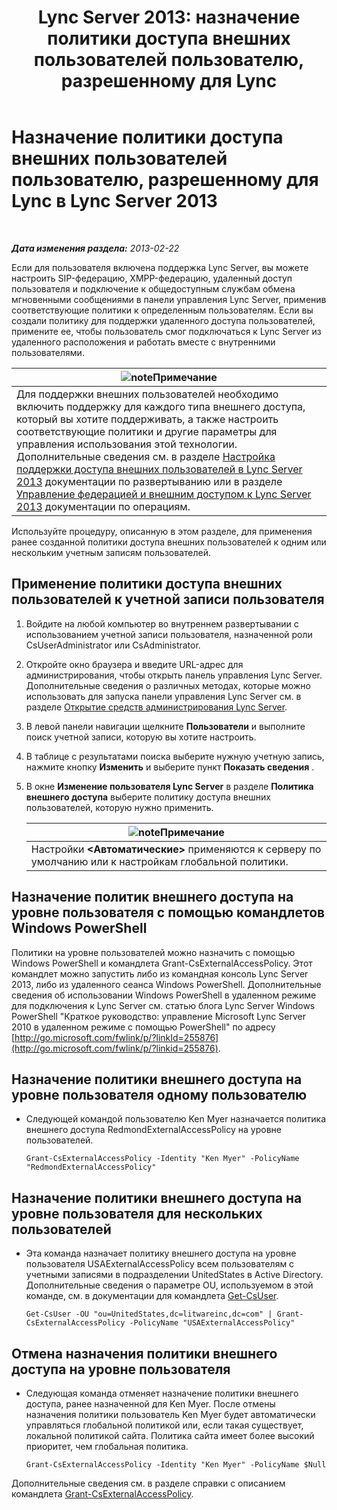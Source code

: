﻿---
title: 'Lync Server 2013: назначение политики доступа внешних пользователей пользователю, разрешенному для Lync'
TOCTitle: Назначение политики доступа внешних пользователей пользователю, разрешенному для Lync
ms:assetid: 736fcaad-9f95-4896-b767-e199d86a00a4
ms:mtpsurl: https://technet.microsoft.com/ru-ru/library/Gg398551(v=OCS.15)
ms:contentKeyID: 49310168
ms.date: 05/19/2016
mtps_version: v=OCS.15
ms.translationtype: HT
---

# Назначение политики доступа внешних пользователей пользователю, разрешенному для Lync в Lync Server 2013

 

_**Дата изменения раздела:** 2013-02-22_

Если для пользователя включена поддержка Lync Server, вы можете настроить SIP-федерацию, XMPP-федерацию, удаленный доступ пользователя и подключение к общедоступным службам обмена мгновенными сообщениями в панели управления Lync Server, применив соответствующие политики к определенным пользователям. Если вы создали политику для поддержки удаленного доступа пользователей, примените ее, чтобы пользователь смог подключаться к Lync Server из удаленного расположения и работать вместе с внутренними пользователями.

<table>
<thead>
<tr class="header">
<th><img src="images/Gg398412.note(OCS.15).gif" title="note" alt="note" />Примечание</th>
</tr>
</thead>
<tbody>
<tr class="odd">
<td>Для поддержки внешних пользователей необходимо включить поддержку для каждого типа внешнего доступа, который вы хотите поддерживать, а также настроить соответствующие политики и другие параметры для управления использования этой технологии. Дополнительные сведения см. в разделе <a href="lync-server-2013-configuring-support-for-external-user-access.md">Настройка поддержки доступа внешних пользователей в Lync Server 2013</a> документации по развертыванию или в разделе <a href="lync-server-2013-managing-federation-and-external-access-to-lync-server-2013.md">Управление федерацией и внешним доступом к Lync Server 2013</a> документации по операциям.</td>
</tr>
</tbody>
</table>


Используйте процедуру, описанную в этом разделе, для применения ранее созданной политики доступа внешних пользователей к одним или нескольким учетным записям пользователей.

## Применение политики доступа внешних пользователей к учетной записи пользователя

1.  Войдите на любой компьютер во внутреннем развертывании с использованием учетной записи пользователя, назначенной роли CsUserAdministrator или CsAdministrator.

2.  Откройте окно браузера и введите URL-адрес для администрирования, чтобы открыть панель управления Lync Server. Дополнительные сведения о различных методах, которые можно использовать для запуска панели управления Lync Server см. в разделе [Открытие средств администрирования Lync Server](lync-server-2013-open-lync-server-administrative-tools.md).

3.  В левой панели навигации щелкните **Пользователи** и выполните поиск учетной записи, которую вы хотите настроить.

4.  В таблице с результатами поиска выберите нужную учетную запись, нажмите кнопку **Изменить** и выберите пункт **Показать сведения** .

5.  В окне **Изменение пользователя Lync Server** в разделе **Политика внешнего доступа** выберите политику доступа внешних пользователей, которую нужно применить.
    
    <table>
    <thead>
    <tr class="header">
    <th><img src="images/Gg398412.note(OCS.15).gif" title="note" alt="note" />Примечание</th>
    </tr>
    </thead>
    <tbody>
    <tr class="odd">
    <td>Настройки <strong>&lt;Автоматические&gt;</strong> применяются к серверу по умолчанию или к настройкам глобальной политики.</td>
    </tr>
    </tbody>
    </table>


## Назначение политик внешнего доступа на уровне пользователя с помощью командлетов Windows PowerShell

Политики на уровне пользователей можно назначить с помощью Windows PowerShell и командлета Grant-CsExternalAccessPolicy. Этот командлет можно запустить либо из командная консоль Lync Server 2013, либо из удаленного сеанса Windows PowerShell. Дополнительные сведения об использовании Windows PowerShell в удаленном режиме для подключения к Lync Server см. статью блога Lync Server Windows PowerShell "Краткое руководство: управление Microsoft Lync Server 2010 в удаленном режиме с помощью PowerShell" по адресу [http://go.microsoft.com/fwlink/p/?linkId=255876](http://go.microsoft.com/fwlink/p/?linkid=255876).

## Назначение политики внешнего доступа на уровне пользователя одному пользователю

  - Следующей командой пользователю Ken Myer назначается политика внешнего доступа RedmondExternalAccessPolicy на уровне пользователей.
    
        Grant-CsExternalAccessPolicy -Identity "Ken Myer" -PolicyName "RedmondExternalAccessPolicy"

## Назначение политики внешнего доступа на уровне пользователя для нескольких пользователей

  - Эта команда назначает политику внешнего доступа на уровне пользователя USAExternalAccessPolicy всем пользователям с учетными записями в подразделении UnitedStates в Active Directory. Дополнительные сведения о параметре OU, используемом в этой команде, см. в документации для командлета [Get-CsUser](https://docs.microsoft.com/en-us/powershell/module/skype/Get-CsUser).
    
        Get-CsUser -OU "ou=UnitedStates,dc=litwareinc,dc=com" | Grant-CsExternalAccessPolicy -PolicyName "USAExternalAccessPolicy"

## Отмена назначения политики внешнего доступа на уровне пользователя

  - Следующая команда отменяет назначение политики внешнего доступа, ранее назначенной для Ken Myer. После отмены назначения политики пользователь Ken Myer будет автоматически управляться глобальной политикой или, если такая существует, локальной политикой сайта. Политика сайта имеет более высокий приоритет, чем глобальная политика.
    
        Grant-CsExternalAccessPolicy -Identity "Ken Myer" -PolicyName $Null

Дополнительные сведения см. в разделе справки с описанием командлета [Grant-CsExternalAccessPolicy](https://docs.microsoft.com/en-us/powershell/module/skype/Grant-CsExternalAccessPolicy).


